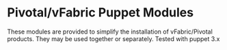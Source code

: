 # Pivotal/vFabric Puppet Modules

These modules are provided to simplify the installation of vFabric/Pivotal products.  They may be used together or separately. Tested with puppet 3.x

